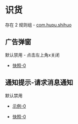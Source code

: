 # 识货

存在 2 规则组 - [com.hupu.shihuo](/src/apps/com.hupu.shihuo.ts)

## 广告弹窗

默认禁用 - 点击左上角x关闭

- [快照-0](https://i.gkd.li/import/13115664)

## 通知提示-请求消息通知

默认禁用

- [示例-0](https://m.gkd.li/110102406/4b760cdc-ee0d-48b1-b4c7-f6cb2862e925)

- [快照-0](https://i.gkd.li/import/13704887)
